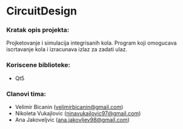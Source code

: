 # CircuitDesign

### Kratak opis projekta:

Projketovanje i simulacija integrisanih kola.
Program koji omogucava iscrtavanje kola i izracunava
izlaz za zadati ulaz.

### Koriscene biblioteke:

- Qt5

### Clanovi tima:

- Velimir Bicanin (velimirbicanin@gmail.com)
- Nikoleta Vukajlovic (ninavukajlovic97@gmail.com)
- Ana Jakoveljvic (ana.jakovljev98@gmail.com)
